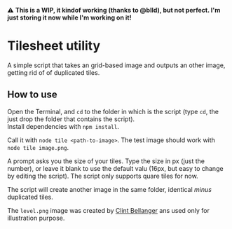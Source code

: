 ⚠️ **This is a WIP, it kindof working (thanks to @blld), but not perfect. I'm just storing it now while I'm working on it!**      

# Tilesheet utility

A simple script that takes an grid-based image and outputs an other image, getting rid of of duplicated tiles.  

## How to use    

Open the Terminal, and `cd` to the folder in which is the script (type `cd`, the just drop the folder that contains the script).  
Install dependencies with `npm install`.  

Call it with `node tile <path-to-image>`. The test image should work with `node tile image.png`.  

A prompt asks you the size of your tiles. Type the size in px (just the number), or leave it blank to use the default valu (16px, but easy to change by editing the script). The script only supports quare tiles for now.  

The script will create another image in the same folder, identical *minus* duplicated tiles.

The `level.png` image was created by [Clint Bellanger](https://opengameart.org/forumtopic/feedback-on-16px-robots-and-tiles) ans used only for illustration purpose.  
